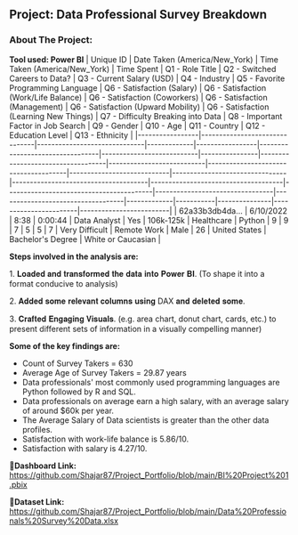 ## Project: Data Professional Survey Breakdown
### About The Project:
**Tool used: Power BI**
| Unique ID       | Date Taken (America/New_York) | Time Taken (America/New_York) | Time Spent | Q1 - Role Title | Q2 - Switched Careers to Data? | Q3 - Current Salary (USD) | Q4 - Industry | Q5 - Favorite Programming Language | Q6 - Satisfaction (Salary) | Q6 - Satisfaction (Work/Life Balance) | Q6 - Satisfaction (Coworkers) | Q6 - Satisfaction (Management) | Q6 - Satisfaction (Upward Mobility) | Q6 - Satisfaction (Learning New Things) | Q7 - Difficulty Breaking into Data | Q8 - Important Factor in Job Search | Q9 - Gender | Q10 - Age | Q11 - Country | Q12 - Education Level | Q13 - Ethnicity         |
|-----------------|-------------------------------|------------------------------|-------------|-----------------|---------------------------------|---------------------------|----------------|-----------------------------------|---------------------------|--------------------------------------|----------------------------|--------------------------------|--------------------------------------|-------------------------------------|-----------------------------------------|---------------------------------|-----------------------------------|-------------|-----------|---------------|-----------------------|-------------------------|
| 62a33b3db4da... | 6/10/2022                     | 8:38                         | 0:00:44     | Data Analyst    | Yes                             | 106k-125k                 | Healthcare     | Python                            | 9                         | 9                                    | 7                          | 5                               | 5                                   | 7                                       | Very Difficult                      | Remote Work                       | Male        | 26        | United States | Bachelor's Degree     | White or Caucasian     |



**Steps involved in the analysis are:**

1️. 𝐋𝐨𝐚𝐝𝐞𝐝 𝐚𝐧𝐝 𝐭𝐫𝐚𝐧𝐬𝐟𝐨𝐫𝐦𝐞𝐝 𝐭𝐡𝐞 𝐝𝐚𝐭𝐚 𝐢𝐧𝐭𝐨 𝐏𝐨𝐰𝐞𝐫 𝐁𝐈.
(To shape it into a format conducive to analysis)

2️. 𝐀𝐝𝐝𝐞𝐝 𝐬𝐨𝐦𝐞 𝐫𝐞𝐥𝐞𝐯𝐚𝐧𝐭 𝐜𝐨𝐥𝐮𝐦𝐧𝐬 𝐮𝐬𝐢𝐧𝐠 DAX 𝐚𝐧𝐝 𝐝𝐞𝐥𝐞𝐭𝐞𝐝 𝐬𝐨𝐦𝐞.

3️. 𝐂𝐫𝐚𝐟𝐭𝐞𝐝 𝐄𝐧𝐠𝐚𝐠𝐢𝐧𝐠 𝐕𝐢𝐬𝐮𝐚𝐥𝐬.
(e.g. area chart, donut chart, cards, etc.) to present different sets of information in a visually compelling manner)



**Some of the key findings are:**
- Count of Survey Takers = 630
- Average Age of Survey Takers = 29.87 years
- Data professionals' most commonly used programming languages are Python followed by R and SQL.
- Data professionals on average earn a high salary, with an average salary of around $60k per year.
- The Average Salary of Data scientists is greater than the other data profiles.
- Satisfaction with work-life balance is 5.86/10.
- Satisfaction with salary is 4.27/10.

   
**🔗Dashboard Link:** https://github.com/Shajar87/Project_Portfolio/blob/main/BI%20Project%201.pbix

**🔗Dataset Link:** https://github.com/Shajar87/Project_Portfolio/blob/main/Data%20Professionals%20Survey%20Data.xlsx
